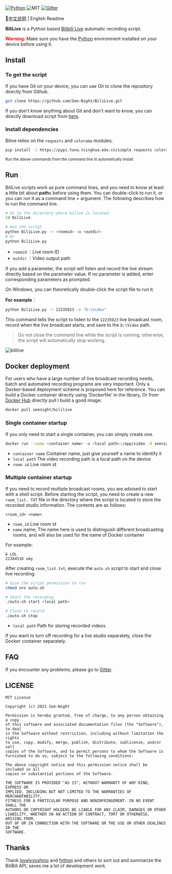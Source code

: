 [![Python](https://img.shields.io/badge/Python-3.6+-blue)](https://python.org) ![MIT](https://img.shields.io/badge/Licence-MIT-red) [![Gitter](https://badges.gitter.im/See-Night/BiliLive.svg)](https://gitter.im/See-Night/BiliLive?utm_source=badge&utm_medium=badge&utm_campaign=pr-badge)

📕[中文说明](./README.md) | English Readme

**BiliLive** is a Python based [Bilibili Live](https://live.bilibili.com) automatic recording script.

<strong style="color: red;">Warning: </strong>Make sure you have the [Python](https://python.org) environment installed on your device before using it.

## Install

### To get the script

If you have Git on your device, you can use Git to clone the repository directly from Github.

```bash
git clone https://github.com/See-Night/BiliLive.git
```

If you don't know anything about Git and don't want to know, you can directly download script from [here](https://github.com/See-Night/BiliLive/releases/latest).

### Install dependencies

Bilive relies on the `requests` and `colorama` modules.

```bash
pip install -i https://pypi.tuna.tsinghua.edu.cn/simple requests colorama
```

<small>Run the above commands from the command line to automatically install.</small>

## Run

BiliLive scripts work as pure command lines, and you need to know at least a little bit about **path**s before using them. You can double-click to run it, or you can run it as a command line + argument. The following describes how to run the command line.

```bash
# Go to the directory where bilive is located
cd BiliLive

# Run the script
python BiliLive.py -r <roomid> -o <outdir>
# Or
python BiliLive.py
```

- `roomid` ：Live room ID
- `outdir` ：Video output path

If you add a parameter, the script will listen and record the live stream directly based on the parameter value. If no parameter is added, enter corresponding parameters as prompted.

On Windows, you can theoretically double-click the script file to run it.

**For example**：

```bash
python BiliLive.py -r 12235923 -o "D:\Video"
```

This command tells the script to listen to the `12235923` live broadcast room, record when the live broadcast starts, and save to the `D:\Video` path.

> Do not close the command line while the script is running; otherwise, the script will automatically stop working.

![bililive](D:\Program\BiliLive\public\bililive.gif)

## Docker deployment

For users who have a large number of live broadcast recording needs, batch and automated recording programs are very important. Only a Docker-based deployment scheme is proposed here for reference. You can build a Docker container directly using 'Dockerfile' in the library, Or from [Docker Hub](https://hub.docker.com/repository/docker/seenight/bililive) directly pull I build a good image:

```bash
docker pull seenight/bililive
```

### Single container startup

If you only need to start a single container, you can simply create one.

```bash
docker run --name <container name> -v <local path>:/app/video -d seenight/bililive <room id>
```

- `container name` Container name, just give yourself a name to identify it
- `local path` The video recording path is a local path on the device
- `room id` Live room id

### Multiple container startup

If you need to record multiple broadcast rooms, you are advised to start with a shell script. Before starting the script, you need to create a new `room_list. TXT` file in the directory where the script is located to store the recorded studio information. The contents are as follows:

```
<room_id> <name>
```

- `room_id` Live room id
- `name` name; The name here is used to distinguish different broadcasting rooms, and will also be used for the name of Docker container

For example:

```
6 LOL
22384516 umy
```

After creating `room_list.txt`, execute the `auto.sh` script to start and close live recording:

```bash
# Give the script permission to run
chmod u+x auto.sh

# Start the recording
./auto.sh start <local path>

# Close to record
./auto.sh stop
```

* `local path` Path for storing recorded videos

If you want to turn off recording for a live studio separately, close the Docker container separately.

## FAQ

If you encounter any problems, please go to [Gitter](https://gitter.im/See-Night/BiliLive?Utmsource=share-link&UTMmedium=link&UTMcampaign=share-link).

## LICENSE

```
MIT License

Copyright (c) 2021 See-Night

Permission is hereby granted, free of charge, to any person obtaining a copy
of this software and associated documentation files (the "Software"), to deal
in the Software without restriction, including without limitation the rights
to use, copy, modify, merge, publish, distribute, sublicense, and/or sell
copies of the Software, and to permit persons to whom the Software is
furnished to do so, subject to the following conditions:

The above copyright notice and this permission notice shall be included in all
copies or substantial portions of the Software.

THE SOFTWARE IS PROVIDED "AS IS", WITHOUT WARRANTY OF ANY KIND, EXPRESS OR
IMPLIED, INCLUDING BUT NOT LIMITED TO THE WARRANTIES OF MERCHANTABILITY,
FITNESS FOR A PARTICULAR PURPOSE AND NONINFRINGEMENT. IN NO EVENT SHALL THE
AUTHORS OR COPYRIGHT HOLDERS BE LIABLE FOR ANY CLAIM, DAMAGES OR OTHER
LIABILITY, WHETHER IN AN ACTION OF CONTRACT, TORT OR OTHERWISE, ARISING FROM,
OUT OF OR IN CONNECTION WITH THE SOFTWARE OR THE USE OR OTHER DEALINGS IN THE
SOFTWARE.
```

## Thanks

Thank [lovelyyoshino](https://github.com/lovelyyoshino) and [fython](https://github.com/fython) and others to sort out and summarize the BiliBili API, saves me a lot of development work.